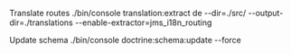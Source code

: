 Translate routes
./bin/console translation:extract de --dir=./src/ --output-dir=./translations --enable-extractor=jms_i18n_routing

Update schema
 ./bin/console doctrine:schema:update --force
